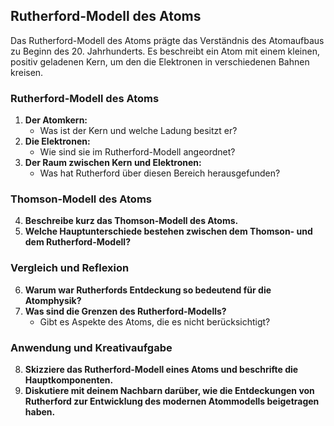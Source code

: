 ## Rutherford-Modell des Atoms

Das Rutherford-Modell des Atoms prägte das Verständnis des Atomaufbaus zu Beginn des 20. Jahrhunderts. Es beschreibt ein Atom mit einem kleinen, positiv geladenen Kern, um den die Elektronen in verschiedenen Bahnen kreisen.

### Rutherford-Modell des Atoms

1. **Der Atomkern:**
   - Was ist der Kern und welche Ladung besitzt er?
2. **Die Elektronen:**
   - Wie sind sie im Rutherford-Modell angeordnet?
3. **Der Raum zwischen Kern und Elektronen:**
   - Was hat Rutherford über diesen Bereich herausgefunden?

### Thomson-Modell des Atoms

4. **Beschreibe kurz das Thomson-Modell des Atoms.**
5. **Welche Hauptunterschiede bestehen zwischen dem Thomson- und dem Rutherford-Modell?**

### Vergleich und Reflexion

6. **Warum war Rutherfords Entdeckung so bedeutend für die Atomphysik?**
7. **Was sind die Grenzen des Rutherford-Modells?**
   - Gibt es Aspekte des Atoms, die es nicht berücksichtigt?

### Anwendung und Kreativaufgabe

8. **Skizziere das Rutherford-Modell eines Atoms und beschrifte die Hauptkomponenten.**
9. **Diskutiere mit deinem Nachbarn darüber, wie die Entdeckungen von Rutherford zur Entwicklung des modernen Atommodells beigetragen haben.**